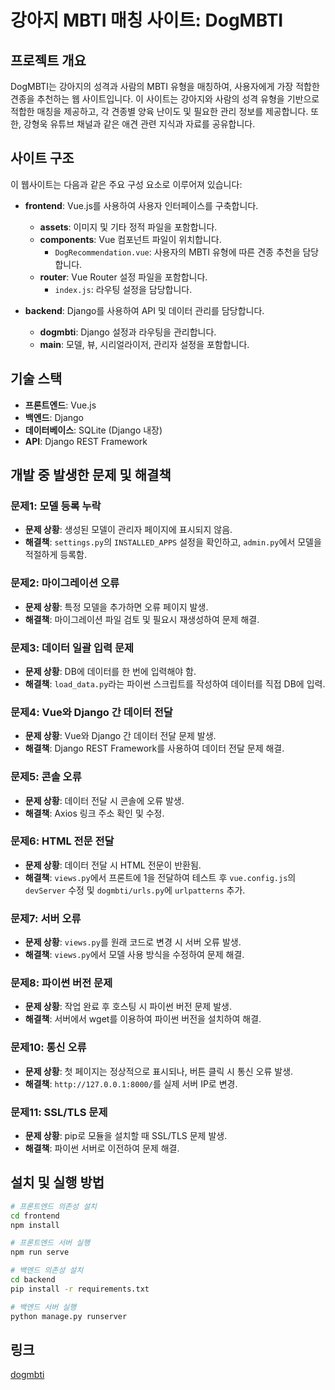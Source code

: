 # 강아지 MBTI 매칭 사이트: DogMBTI

## 프로젝트 개요

DogMBTI는 강아지의 성격과 사람의 MBTI 유형을 매칭하여, 사용자에게 가장 적합한 견종을 추천하는 웹 사이트입니다. 이 사이트는 강아지와 사람의 성격 유형을 기반으로 적합한 매칭을 제공하고, 각 견종별 양육 난이도 및 필요한 관리 정보를 제공합니다. 또한, 강형욱 유튜브 채널과 같은 애견 관련 지식과 자료를 공유합니다.

## 사이트 구조

이 웹사이트는 다음과 같은 주요 구성 요소로 이루어져 있습니다:

- **frontend**: Vue.js를 사용하여 사용자 인터페이스를 구축합니다.
  - **assets**: 이미지 및 기타 정적 파일을 포함합니다.
  - **components**: Vue 컴포넌트 파일이 위치합니다.
    - `DogRecommendation.vue`: 사용자의 MBTI 유형에 따른 견종 추천을 담당합니다.
  - **router**: Vue Router 설정 파일을 포함합니다.
    - `index.js`: 라우팅 설정을 담당합니다.
  
- **backend**: Django를 사용하여 API 및 데이터 관리를 담당합니다.
  - **dogmbti**: Django 설정과 라우팅을 관리합니다.
  - **main**: 모델, 뷰, 시리얼라이저, 관리자 설정을 포함합니다.

## 기술 스택

- **프론트엔드**: Vue.js
- **백엔드**: Django
- **데이터베이스**: SQLite (Django 내장)
- **API**: Django REST Framework

## 개발 중 발생한 문제 및 해결책

### 문제1: 모델 등록 누락
- **문제 상황**: 생성된 모델이 관리자 페이지에 표시되지 않음.
- **해결책**: `settings.py`의 `INSTALLED_APPS` 설정을 확인하고, `admin.py`에서 모델을 적절하게 등록함.

### 문제2: 마이그레이션 오류
- **문제 상황**: 특정 모델을 추가하면 오류 페이지 발생.
- **해결책**: 마이그레이션 파일 검토 및 필요시 재생성하여 문제 해결.

### 문제3: 데이터 일괄 입력 문제
- **문제 상황**: DB에 데이터를 한 번에 입력해야 함.
- **해결책**: `load_data.py`라는 파이썬 스크립트를 작성하여 데이터를 직접 DB에 입력.

### 문제4: Vue와 Django 간 데이터 전달
- **문제 상황**: Vue와 Django 간 데이터 전달 문제 발생.
- **해결책**: Django REST Framework를 사용하여 데이터 전달 문제 해결.

### 문제5: 콘솔 오류
- **문제 상황**: 데이터 전달 시 콘솔에 오류 발생.
- **해결책**: Axios 링크 주소 확인 및 수정.

### 문제6: HTML 전문 전달
- **문제 상황**: 데이터 전달 시 HTML 전문이 반환됨.
- **해결책**: `views.py`에서 프론트에 1을 전달하여 테스트 후 `vue.config.js`의 `devServer` 수정 및 `dogmbti/urls.py`에 `urlpatterns` 추가.

### 문제7: 서버 오류
- **문제 상황**: `views.py`를 원래 코드로 변경 시 서버 오류 발생.
- **해결책**: `views.py`에서 모델 사용 방식을 수정하여 문제 해결.

### 문제8: 파이썬 버전 문제
- **문제 상황**: 작업 완료 후 호스팅 시 파이썬 버전 문제 발생.
- **해결책**: 서버에서 wget를 이용하여 파이썬 버전을 설치하여 해결.

### 문제10: 통신 오류
- **문제 상황**: 첫 페이지는 정상적으로 표시되나, 버튼 클릭 시 통신 오류 발생.
- **해결책**: `http://127.0.0.1:8000/`를 실제 서버 IP로 변경.

### 문제11: SSL/TLS 문제
- **문제 상황**: pip로 모듈을 설치할 때 SSL/TLS 문제 발생.
- **해결책**: 파이썬 서버로 이전하여 문제 해결.


## 설치 및 실행 방법

```bash
# 프론트엔드 의존성 설치
cd frontend
npm install

# 프론트엔드 서버 실행
npm run serve

# 백엔드 의존성 설치
cd backend
pip install -r requirements.txt

# 백엔드 서버 실행
python manage.py runserver
```

## 링크

[dogmbti](http://dogmbti.site)
